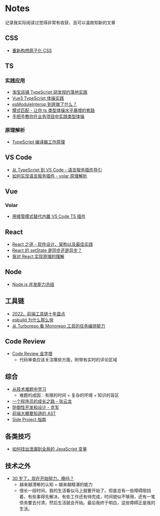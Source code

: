 # Notes
记录我实际阅读过觉得非常有收获、且可以温故知新的文章

## CSS
- [重新构想原子化 CSS](https://antfu.me/posts/reimagine-atomic-css-zh)

## TS
### 实践应用
- [淘宝店铺 TypeScript 研发规约落地实践](https://mp.weixin.qq.com/s/a3OKOep9W7Cu81j7bKp3RQ)
- [Vue3 TypeScript 体操实践](https://bytedance.feishu.cn/wiki/wikcnungeatifXI5xwcRcg5wVad#)
- [esModuleInterop 到底做了什么？](https://zhuanlan.zhihu.com/p/148081795)
- [模式匹配 - 让你 ts 类型体操水平暴增的套路](https://zhuanlan.zhihu.com/p/449762679)
- [手把手教你在业务项目中实践类型体操](https://zhuanlan.zhihu.com/p/181696903)
### 原理解析
- [TypeScript 编译器工作原理](https://www.huy.rocks/everyday/04-01-2022-typescript-how-the-compiler-compiles)

## VS Code
- [从 TypeScript 到 VS Code - 语言服务插件导引](https://zhuanlan.zhihu.com/p/359199865)
- [如何实现语言服务插件 - volar 原理解析](https://zhuanlan.zhihu.com/p/425449041)

## Vue
### Volar
- [用接管模式替代内置 VS Code TS 插件](https://github.com/johnsoncodehk/volar/discussions/471)

## React
- [React 之道 - 软件设计、架构以及最佳实践](https://alexkondov.com/tao-of-react/)
- [React 的 setState 是同步还是异步？](https://mp.weixin.qq.com/s/4V3Hl6P_Y4HIohKBz6GACg)
- [我对 React 实现原理的理解](https://zhuanlan.zhihu.com/p/538096803)

## Node
- [Node.js 并发能力总结](https://mp.weixin.qq.com/s/6LsPMIHdIOw3KO6F2sgRXg)

## 工具链
- [2022，前端工具链十年盘点](https://mp.weixin.qq.com/s/FBxVpcdVobgJ9rGxRC2zfg)
- [esbuild 为什么那么快](https://zhuanlan.zhihu.com/p/379164359)
- [从 Turborepo 看 Monorepo 工具的任务编排能力](https://github.com/worldzhao/blog/issues/13)

## Code Review
- [Code Review 金字塔](https://www.morling.dev/blog/the-code-review-pyramid/)
  - 代码审查应该关注哪些方面，附带有实时的评论区域

## 综合
- [从技术难题中学习](https://www.bmpi.dev/dev/learning-from-puzzles/)
  - 难题的成因：有限的时间 + 复杂的环境 + 知识的盲区
- [一个程序员的成长之路 - 张云龙](https://github.com/fouber/blog/issues/41)
- [防御性开发和设计 - 克军](https://mp.weixin.qq.com/s/G4pME9xFHdWnFckgytnofQ)
- [前端大概要知道的 AST](https://juejin.cn/post/7087075805884809252)
- [Side Project 指南](https://sideproject.guide/)

## 各类技巧
- [如何找出泄漏到全局的 JavaScript 变量](https://mmazzarolo.com/blog/2022-02-14-find-what-javascript-variables-are-leaking-into-the-global-scope/)

## 技术之外
- [30 岁了，现在开始努力，晚吗？](https://github.com/mqyqingfeng/Blog/issues/280)
  - 越来越清晰的认知 + 越来越精湛的能力
  - 很长一段时间，我的生活看似马上就要开始了。但是总有一些障碍阻挡着，有些事得先解决，有些工作还有待完成，时间貌似不够用，还有一笔债务要去付清，然后生活就会开始。最后我终于明白，这些障碍正是我的生活。
